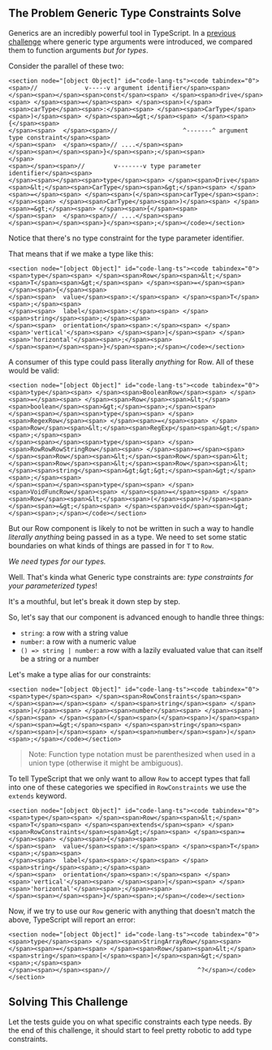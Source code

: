 ## The Problem Generic Type Constraints Solve

Generics are an incredibly powerful tool in TypeScript. In a [previous challenge](https://typehero.dev/challenge/generic-type-arguments) where generic type arguments were introduced, we compared them to function arguments _but for types_.

Consider the parallel of these two:

```
<section node="[object Object]" id="code-lang-ts"><code tabindex="0"><span>//             v-----v argument identifier</span><span>
</span><span></span><span>const</span><span> </span><span>drive</span><span> </span><span>=</span><span> </span><span>(</span><span>carType</span><span>:</span><span> </span><span>CarType</span><span>)</span><span> </span><span>=&gt;</span><span> </span><span>{</span><span>
</span><span>  </span><span>//                  ^-------^ argument type constraint</span><span>
</span><span>  </span><span>// ....</span><span>
</span><span></span><span>}</span><span>;</span><span>
</span>
<span></span><span>//        v-------v type parameter identifier</span><span>
</span><span></span><span>type</span><span> </span><span>Drive</span><span>&lt;</span><span>CarType</span><span>&gt;</span><span> </span><span>=</span><span> </span><span>(</span><span>carType</span><span>:</span><span> </span><span>CarType</span><span>)</span><span> </span><span>=&gt;</span><span> </span><span>{</span><span>
</span><span>  </span><span>// ....</span><span>
</span><span></span><span>}</span><span>;</span></code></section>
```

Notice that there's no type constraint for the type parameter identifier.

That means that if we make a type like this:

```
<section node="[object Object]" id="code-lang-ts"><code tabindex="0"><span>type</span><span> </span><span>Row</span><span>&lt;</span><span>T</span><span>&gt;</span><span> </span><span>=</span><span> </span><span>{</span><span>
</span><span>  value</span><span>:</span><span> </span><span>T</span><span>;</span><span>
</span><span>  label</span><span>:</span><span> </span><span>string</span><span>;</span><span>
</span><span>  orientation</span><span>:</span><span> </span><span>'vertical'</span><span> </span><span>|</span><span> </span><span>'horizontal'</span><span>;</span><span>
</span><span></span><span>}</span><span>;</span></code></section>
```

A consumer of this type could pass literally _anything_ for Row. All of these would be valid:

```
<section node="[object Object]" id="code-lang-ts"><code tabindex="0"><span>type</span><span> </span><span>BooleanRow</span><span> </span><span>=</span><span> </span><span>Row</span><span>&lt;</span><span>boolean</span><span>&gt;</span><span>;</span><span>
</span><span></span><span>type</span><span> </span><span>RegexRow</span><span> </span><span>=</span><span> </span><span>Row</span><span>&lt;</span><span>RegExp</span><span>&gt;</span><span>;</span><span>
</span><span></span><span>type</span><span> </span><span>RowRowRowStringRow</span><span> </span><span>=</span><span> </span><span>Row</span><span>&lt;</span><span>Row</span><span>&lt;</span><span>Row</span><span>&lt;</span><span>Row</span><span>&lt;</span><span>string</span><span>&gt;&gt;&gt;</span><span>&gt;</span><span>;</span><span>
</span><span></span><span>type</span><span> </span><span>VoidFuncRow</span><span> </span><span>=</span><span> </span><span>Row</span><span>&lt;</span><span>(</span><span>)</span><span> </span><span>=&gt;</span><span> </span><span>void</span><span>&gt;</span><span>;</span></code></section>
```

But our Row component is likely to not be written in such a way to handle _literally anything_ being passed in as a type. We need to set some static boundaries on what kinds of things are passed in for `T` to `Row`.

_We need types for our types._

Well. That's kinda what Generic type constraints are: _type constraints for your parameterized types_!

It's a mouthful, but let's break it down step by step.

So, let's say that our component is advanced enough to handle three things:

- `string`: a row with a string value
- `number`: a row with a numeric value
- `() => string | number`: a row with a lazily evaluated value that can itself be a string or a number

Let's make a type alias for our constraints:

```
<section node="[object Object]" id="code-lang-ts"><code tabindex="0"><span>type</span><span> </span><span>RowConstraints</span><span> </span><span>=</span><span> </span><span>string</span><span> </span><span>|</span><span> </span><span>number</span><span> </span><span>|</span><span> </span><span>(</span><span>(</span><span>)</span><span> </span><span>=&gt;</span><span> </span><span>string</span><span> </span><span>|</span><span> </span><span>number</span><span>)</span><span>;</span></code></section>
```

> Note: Function type notation must be parenthesized when used in a union type (otherwise it might be ambiguous).

To tell TypeScript that we only want to allow `Row` to accept types that fall into one of these categories we specified in `RowConstraints` we use the `extends` keyword.

```
<section node="[object Object]" id="code-lang-ts"><code tabindex="0"><span>type</span><span> </span><span>Row</span><span>&lt;</span><span>T</span><span> </span><span>extends</span><span> </span><span>RowConstraints</span><span>&gt;</span><span> </span><span>=</span><span> </span><span>{</span><span>
</span><span>  value</span><span>:</span><span> </span><span>T</span><span>;</span><span>
</span><span>  label</span><span>:</span><span> </span><span>string</span><span>;</span><span>
</span><span>  orientation</span><span>:</span><span> </span><span>'vertical'</span><span> </span><span>|</span><span> </span><span>'horizontal'</span><span>;</span><span>
</span><span></span><span>}</span><span>;</span></code></section>
```

Now, if we try to use our `Row` generic with anything that doesn't match the above, TypeScript will report an error:

```
<section node="[object Object]" id="code-lang-ts"><code tabindex="0"><span>type</span><span> </span><span>StringArrayRow</span><span> </span><span>=</span><span> </span><span>Row</span><span>&lt;</span><span>string</span><span>[</span><span>]</span><span>&gt;</span><span>;</span><span>
</span><span></span><span>//                        ^?</span></code></section>
```

## Solving This Challenge

Let the tests guide you on what specific constraints each type needs. By the end of this challenge, it should start to feel pretty robotic to add type constraints.
